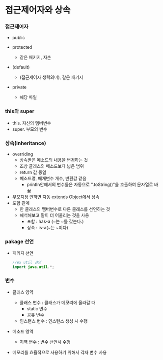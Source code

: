 # 접근제어자와 상속

### 접근제어자

* public
* protected

  * 같은 패키지, 자손
* (default)
  * (접근제어자 생략의미), 같은 패키지
* private
  * 해당 파일



###  this와 super

* this. 자신의 멤버변수
* super. 부모의 변수



### 상속(inheritance)

* overriding
  * 상속받은 메소드의 내용을 변경하는 것
  * 조상 클래스의 메소드보다 넓은 범위
  * return 값 동일
  * 메소드명, 매개변수 개수, 반환값 같음
    * println안에서의 변수들은 자동으로 ".toString()"을 호출하여 문자열로 바꿈
* 부모지정 안하면 자동 extends Object에서 상속
* 포함 관계
  * 한 클래스의 멤버변수로 다른 클래스를 선언하는 것
  * 해석해보고 말이 더 어울리는 것을 사용
    * 포함 : has-a (~는 ~를 갖는다.)
    * 상속 : is-a(~는 ~이다)



### pakage 선언

* 패키지 선언

  ```java
  //ex util 선언
  import java.util.*;
  ```

  

### 변수

* 클래스 영역
  * 클래스 변수 : 클래스가 메모리에 올라갈 때
    - static 변수
    - 공유 변수
  * 인스턴스 변수 : 인스턴스 생성 시 수행

* 메소드 영역
  * 지역 변수 : 변수 선언시 수행
* 메모리를 효율적으로 사용하기 위해서 각자 변수 사용